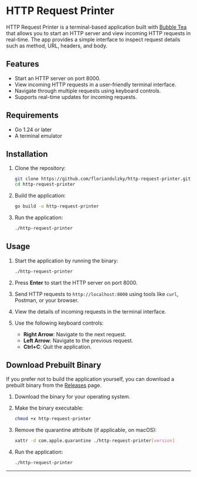 # HTTP Request Printer

HTTP Request Printer is a terminal-based application built with [Bubble Tea](https://github.com/charmbracelet/bubbletea) that allows you to start an HTTP server and view incoming HTTP requests in real-time. The app provides a simple interface to inspect request details such as method, URL, headers, and body.

## Features

- Start an HTTP server on port 8000.
- View incoming HTTP requests in a user-friendly terminal interface.
- Navigate through multiple requests using keyboard controls.
- Supports real-time updates for incoming requests.

## Requirements

- Go 1.24 or later
- A terminal emulator

## Installation

1. Clone the repository:

   ```bash
   git clone https://github.com/floriandulzky/http-request-printer.git
   cd http-request-printer
   ```

2. Build the application:

   ```bash
   go build -o http-request-printer
   ```

3. Run the application:

   ```bash
   ./http-request-printer
   ```

## Usage

1. Start the application by running the binary:

   ```bash
   ./http-request-printer
   ```

2. Press **Enter** to start the HTTP server on port 8000.

3. Send HTTP requests to `http://localhost:8000` using tools like `curl`, Postman, or your browser.

4. View the details of incoming requests in the terminal interface.

5. Use the following keyboard controls:
    - **Right Arrow**: Navigate to the next request.
    - **Left Arrow**: Navigate to the previous request.
    - **Ctrl+C**: Quit the application.

## Download Prebuilt Binary

If you prefer not to build the application yourself, you can download a prebuilt binary from the [Releases](https://github.com/floriandulzky/http-request-printer/releases) page.

1. Download the binary for your operating system.
2. Make the binary executable:
   ```bash
   chmod +x http-request-printer
   ```
3. Remove the quarantine attribute (if applicable, on macOS):
   
   ```bash
   xattr -d com.apple.quarantine ./http-request-printer[version]
   ```
   

4. Run the application:

   ```bash
   ./http-request-printer
   ```

---